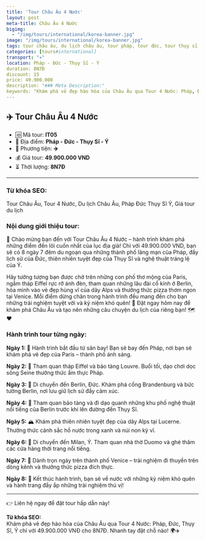 ```yaml
---
title: 'Tour Châu Âu 4 Nước'
layout: post
meta-title: Châu Âu 4 Nước
bigimg:
  - "/img/tours/international/korea-banner.jpg"
image: "/img/tours/international/korea-banner.jpg"
tags: tour châu âu, du lịch châu âu, tour pháp, tour đức, tour thụy sĩ, tour ý, tour quốc tế
categories: [tours#international]
transport: "✈️"
location: Pháp - Đức - Thụy Sĩ - Ý
duration: 8N7Đ
discount: 15
price: 49.900.000
description: "### Meta Description:"
keywords: "Khám phá vẻ đẹp hào hòa của Châu Âu qua Tour 4 Nước: Pháp, Đức, Thụy Sĩ, Ý chỉ với 49.900.000 VNĐ cho 8N7Đ. Nhanh tay đặt chỗ nào! 🌍✈️"
---
```


## ✈️ Tour Châu Âu 4 Nước

- 🆔 Mã tour: **IT05**
- 📍 Địa điểm: **Pháp - Đức - Thụy Sĩ - Ý**
- 🚗 Phương tiện: **✈️**
- 💰 Giá tour: **49.900.000 VND**
- ⏳ Thời lượng: **8N7Đ**

---

### Từ khóa SEO:
Tour Châu Âu, Tour 4 Nước, Du lịch Châu Âu, Pháp Đức Thụy Sĩ Ý, Giá tour du lịch

### Nội dung giới thiệu tour:
🌟 Chào mừng bạn đến với Tour Châu Âu 4 Nước – hành trình khám phá những điểm đến lôi cuốn nhất của lục địa già! Chỉ với 49.900.000 VND, bạn sẽ có 8 ngày 7 đêm du ngoạn qua những thành phố lãng mạn của Pháp, đầy lịch sử của Đức, thiên nhiên tuyệt đẹp của Thụy Sĩ và nghệ thuật tráng lệ của Ý. 

Hãy tưởng tượng bạn được chở trên những con phố thơ mộng của Paris, ngắm tháp Eiffel rực rỡ ánh đèn, tham quan những lâu đài cổ kính ở Berlin, hòa mình vào vẻ đẹp hùng vĩ của dãy Alps và thưởng thức pizza thơm ngon tại Venice. Mỗi điểm dừng chân trong hành trình đều mang đến cho bạn những trải nghiệm tuyệt vời và kỷ niệm khó quên! 🌈 Đặt ngay hôm nay để khám phá Châu Âu và tạo nên những câu chuyện du lịch của riêng bạn! 🗺️❤️

### Hành trình tour từng ngày:
**Ngày 1:** 🛬 Hành trình bắt đầu từ sân bay! Bạn sẽ bay đến Pháp, nơi bạn sẽ khám phá vẻ đẹp của Paris – thành phố ánh sáng.

**Ngày 2:** 🗼 Tham quan tháp Eiffel và bảo tàng Louvre. Buổi tối, dạo chơi dọc sông Seine thưởng thức ẩm thực Pháp.

**Ngày 3:** 🚆 Di chuyển đến Berlin, Đức. Khám phá cổng Brandenburg và bức tường Berlin, nơi lưu giữ lịch sử đầy cảm xúc.

**Ngày 4:** 🎨 Tham quan bảo tàng và đi dạo quanh những khu phố nghệ thuật nổi tiếng của Berlin trước khi lên đường đến Thụy Sĩ.

**Ngày 5:** 🏔️ Khám phá thiên nhiên tuyệt đẹp của dãy Alps tại Lucerne. Thưởng thức cảnh sắc hồ nước trong xanh và núi non kỳ vĩ.

**Ngày 6:** 🚤 Di chuyển đến Milan, Ý. Tham quan nhà thờ Duomo và ghé thăm các cửa hàng thời trang nổi tiếng.

**Ngày 7:** 🍕 Dành trọn ngày trên thành phố Venice – trải nghiệm đi thuyền trên dòng kênh và thưởng thức pizza đích thực.

**Ngày 8:** 🛫 Kết thúc hành trình, bạn sẽ về nước với những kỷ niệm khó quên và hành trang đầy ắp những trải nghiệm thú vị!

---

👉 Liên hệ ngay để đặt tour hấp dẫn này!

**Từ khóa SEO:**  
Khám phá vẻ đẹp hào hòa của Châu Âu qua Tour 4 Nước: Pháp, Đức, Thụy Sĩ, Ý chỉ với 49.900.000 VNĐ cho 8N7Đ. Nhanh tay đặt chỗ nào! 🌍✈️

